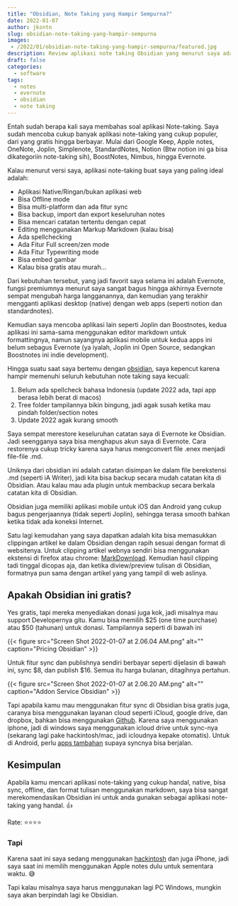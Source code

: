 ```yaml
---
title: "Obsidian, Note Taking yang Hampir Sempurna?"
date: 2022-01-07
author: jksntn
slug: obsidian-note-taking-yang-hampir-sempurna
images: 
 - /2022/01/obsidian-note-taking-yang-hampir-sempurna/featured.jpg
description: Review aplikasi note taking Obsidian yang menurut saya adalah note taking yang hampir sempurna
draft: false
categories:
  - software
tags:
  - notes
  - evernote
  - obsidian
  - note taking
---
```


Entah sudah berapa kali saya membahas soal aplikasi Note-taking. Saya sudah mencoba cukup banyak aplikasi note-taking yang cukup populer, dari yang gratis hingga berbayar. Mulai dari Google Keep, Apple notes, OneNote, Joplin, Simplenote, StandardNotes, Notion (Btw notion ini ga bisa dikategoriin note-taking sih), BoostNotes, Nimbus, hingga Evernote. 

<!--more-->

Kalau menurut versi saya, aplikasi note-taking buat saya yang paling ideal adalah:

- Aplikasi Native/Ringan/bukan aplikasi web
- Bisa Offline mode
- Bisa multi-platform dan ada fitur sync
- Bisa backup, import dan export keseluruhan notes
- Bisa mencari catatan tertentu dengan cepat
- Editing menggunakan Markup Markdown (kalau bisa)
- Ada spellchecking
- Ada Fitur Full screen/zen mode
- Ada Fitur Typewriting mode
- Bisa embed gambar
- Kalau bisa gratis atau murah...

Dari kebutuhan tersebut, yang jadi favorit saya selama ini adalah Evernote, fungsi premiumnya menurut saya sangat bagus hingga akhirnya Evernote sempat mengubah harga langganannya, dan kemudian yang terakhir mengganti aplikasi desktop (native) dengan web apps (seperti notion dan standardnotes).

Kemudian saya mencoba aplikasi lain seperti Joplin dan Boostnotes, kedua aplikasi ini sama-sama menggunakan editor markdown untuk formattingnya, namun sayangnya aplikasi mobile untuk kedua apps ini belum sebagus Evernote (ya iyalah, Joplin ini Open Source, sedangkan Boostnotes ini indie development).

Hingga suatu saat saya bertemu dengan [obsidian](https://obsidian,md), saya kepencut karena hampir memenuhi seluruh kebutuhan note taking saya kecuali:

1. Belum ada spellcheck bahasa Indonesia (update 2022 ada, tapi app berasa lebih berat di macos)
2. Tree folder tampilannya bikin bingung, jadi agak susah ketika mau pindah folder/section notes
3. Update 2022 agak kurang smooth

Saya sempat merestore keseluruhan catatan saya di Evernote ke Obsidian. Jadi seengganya saya bisa menghapus akun saya di Evernote. Cara restorenya cukup tricky karena saya harus mengconvert file .enex menjadi file-file .md.

Uniknya dari obsidian ini adalah catatan disimpan ke dalam file berekstensi .md (seperti iA Writer), jadi kita bisa backup secara mudah catatan kita di Obsidian. Atau kalau mau ada plugin untuk membackup secara berkala catatan kita di Obsidian. 

Obsidian juga memiliki aplikasi mobile untuk iOS dan Android yang cukup bagus pengerjaannya (tidak seperti Joplin), sehingga terasa smooth bahkan ketika tidak ada koneksi Internet.

Satu lagi kemudahan yang saya dapatkan adalah kita bisa memasukkan clippingan artikel ke dalam Obsidian dengan rapih sesuai dengan format di websitenya. Untuk clipping artikel webnya sendiri bisa menggunakan ekstensi di firefox atau chrome: [MarkDownload](https://github.com/deathau/markdownload). Kemudian hasil clipping tadi tinggal dicopas aja, dan ketika diview/preview tulisan di Obsidian, formatnya pun sama dengan artikel yang yang tampil di web aslinya.

## Apakah Obsidian ini gratis? 

Yes gratis, tapi mereka menyediakan donasi juga kok, jadi misalnya mau support Developernya gitu. Kamu bisa memilih $25 (one time purchase) atau $50 (tahunan) untuk donasi. Tampilannya seperti di bawah ini

{{< figure src="Screen Shot 2022-01-07 at 2.06.04 AM.png" alt="" caption="Pricing Obsidian" >}}

Untuk fitur sync dan publishnya sendiri berbayar seperti dijelasin di bawah ini, sync $8, dan publish $16. Semua itu harga bulanan, ditagihnya pertahun.

{{< figure src="Screen Shot 2022-01-07 at 2.06.20 AM.png" alt="" caption="Addon Service Obsidian" >}}

Tapi apabila kamu mau menggunakan fitur sync di Obsidian bisa gratis juga, caranya bisa menggunakan layanan cloud seperti iCloud, google drive, dan dropbox, bahkan bisa menggunakan [Github](https://renerocks.ai/blog/obsidian-encrypted-github-android/). Karena saya menggunakan iphone, jadi di windows saya menggunakan icloud drive untuk sync-nya (sekarang lagi pake hackintosh/mac, jadi icloudnya kepake otomatis). Untuk di Android, perlu [apps tambahan](https://help.obsidian.md/Obsidian/Android+app) supaya syncnya bisa berjalan. 

## Kesimpulan

Apabila kamu mencari aplikasi note-taking yang cukup handal, native, bisa sync, offline, dan format tulisan menggunakan markdown, saya bisa sangat merekomendasikan Obsidian ini untuk anda gunakan sebagai aplikasi note-taking yang handal. 👍

Rate: ⭐️⭐️⭐️⭐️

### Tapi

Karena saat ini saya sedang menggunakan [hackintosh](/2021/10/pindah-ke-mac-os/) dan juga iPhone, jadi saya saat ini memilih menggunakan Apple notes dulu untuk sementara waktu. 😅

Tapi kalau misalnya saya harus menggunakan lagi PC Windows, mungkin saya akan berpindah lagi ke Obsidian.